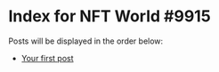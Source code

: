 # Index for NFT World #9915
Posts will be displayed in the order below:

- [Your first post](./001-first.md)

